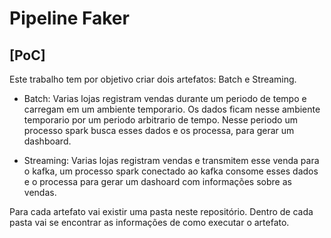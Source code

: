 # Pipeline Faker

## [PoC] 

Este trabalho tem por objetivo criar dois artefatos: Batch e Streaming.

- Batch: Varias lojas registram vendas durante um periodo de tempo e carregam em um ambiente temporario. Os dados ficam nesse ambiente temporario por um periodo arbitrario de tempo. Nesse periodo um processo spark busca esses dados e os processa, para gerar um dashboard.

- Streaming: Varias lojas registram vendas e transmitem esse venda para o kafka, um processo spark conectado ao kafka consome esses dados e o processa para gerar um dashoard com informações sobre as vendas. 

Para cada artefato vai existir uma pasta neste repositório. Dentro de cada pasta vai se encontrar as informações de como executar o artefato.  
